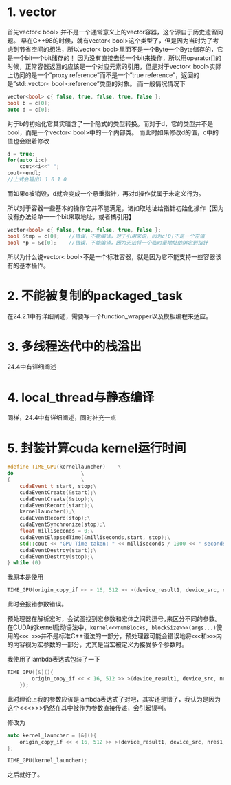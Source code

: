 # 1. vector<bool>

首先vector< bool> 并不是一个通常意义上的vector容器，这个源自于历史遗留问题。
早在C++98的时候，就有vector< bool>这个类型了，但是因为当时为了考虑到节省空间的想法，所以vector< bool>里面不是一个Byte一个Byte储存的，它是一个bit一个bit储存的！
因为没有直接去给一个bit来操作，所以用operator[]的时候，正常容器返回的应该是一个对应元素的引用，但是对于vector< bool>实际上访问的是一个”proxy reference”而不是一个”true reference”，返回的是”std::vector< bool>:reference”类型的对象。
而一般情况情况下

```c++
vector<bool> c{ false, true, false, true, false };
bool b = c[0];
auto d = c[0];

```

对于b的初始化它其实暗含了一个隐式的类型转换。而对于d，它的类型并不是bool，而是一个vector< bool>中的一个内部类。
而此时如果修改d的值，c中的值也会跟着修改

```c++
d = true;
for(auto i:c)
    cout<<i<<" ";
cout<<endl;
//上式会输出1 1 0 1 0
```

而如果c被销毁，d就会变成一个悬垂指针，再对d操作就属于未定义行为。

所以对于容器一些基本的操作它并不能满足，诸如取地址给指针初始化操作【因为没有办法给单一一个bit来取地址，或者搞引用】

```c++
vector<bool> c{ false, true, false, true, false };
bool &tmp = c[0];   //错误，不能编译，对于引用来说，因为c[0]不是一个左值
bool *p = &c[0];    //错误，不能编译，因为无法将一个临时量地址给绑定到指针
```

所以为什么说vector< bool>不是一个标准容器，就是因为它不能支持一些容器该有的基本操作。







# 2. 不能被复制的packaged_task

在24.2.1中有详细阐述，需要写一个function_wrapper以及模板编程来适应。



# 3. 多线程迭代中的栈溢出

24.4中有详细阐述

# 4. local_thread与静态编译

同样，24.4中有详细阐述，同时补充一点











# 5. 封装计算cuda kernel运行时间

```c++
#define TIME_GPU(kernellauncher)	\
do						\
{						\
	cudaEvent_t start, stop;\
	cudaEventCreate(&start);\
	cudaEventCreate(&stop);\
	cudaEventRecord(start);\
	kernellauncher();\
	cudaEventRecord(stop);\
	cudaEventSynchronize(stop);\
	float milliseconds = 0;\
	cudaEventElapsedTime(&milliseconds,start, stop);\
	std::cout << "GPU Time taken: " << milliseconds / 1000 << " seconds" << std::endl;\
	cudaEventDestroy(start);\
	cudaEventDestroy(stop);\
} while (0)
```

我原本是使用

```c++
TIME_GPU(origin_copy_if << < 16, 512 >> >(device_result1, device_src, nres1, array_size);)
```

此时会报错参数错误。

预处理器在解析宏时，会试图找到宏参数和宏体之间的逗号`,`来区分不同的参数。在CUDA的kernel启动语法中，`kernel<<<numBlocks, blockSize>>>(args...)`使用的`<<< >>>`并不是标准C++语法的一部分，预处理器可能会错误地将`<<<`和`>>>`内的内容视为宏参数的一部分，尤其是当宏被定义为接受多个参数时。



我使用了lambda表达式包装了一下

```c++
TIME_GPU([&](){
		origin_copy_if << < 16, 512 >> >(device_result1, device_src, nres1, array_size);
	});
```

此时理论上我的参数应该是lambda表达式了对吧，其实还是错了，我认为是因为这个<<<>>>仍然在其中被作为参数直接传递，会引起误判。

修改为

```c++
auto kernel_launcher = [&](){
	origin_copy_if << < 16, 512 >> >(device_result1, device_src, nres1, array_size);
};

TIME_GPU(kernel_launcher);
```

之后就好了。

